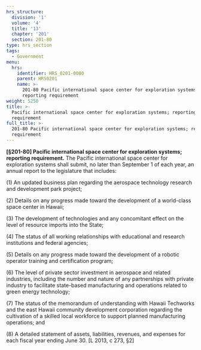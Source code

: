 ```yaml
---
hrs_structure:
  division: '1'
  volume: '4'
  title: '13'
  chapter: '201'
  section: 201-80
type: hrs_section
tags:
  - Government
menu:
  hrs:
    identifier: HRS_0201-0080
    parent: HRS0201
    name: >-
      201-80 Pacific international space center for exploration systems;
      reporting requirement
weight: 5250
title: >-
  Pacific international space center for exploration systems; reporting
  requirement
full_title: >-
  201-80 Pacific international space center for exploration systems; reporting
  requirement
---
```

**[§201-80] Pacific international space center for exploration systems; reporting requirement.** The Pacific international space center for exploration systems shall submit, no later than September 1 of each year, an annual report to the legislature that includes:

(1) An updated business plan regarding the aerospace technology research and development park project;

(2) Details on any progress made toward the development of a world-class space center in Hawaii;

(3) The development of technologies and any concomitant effect on the level of resource imports into the State;

(4) The status of all working relationships with educational and research institutions and federal agencies;

(5) Details on any progress made toward the development of a robotic operator training and certification program;

(6) The level of private sector investment in aerospace and related industries, including the number and nature of any partnerships with private industry to facilitate state-based manufacturing and operations related to green energy technology;

(7) The status of the memorandum of understanding with Hawaii Techworks and the east Hawaii community development corporation regarding the cultivation of a skilled local workforce to support planned manufacturing operations; and

(8) A detailed statement of assets, liabilities, revenues, and expenses for each fiscal year ending June 30\. [L 2013, c 273, §2]